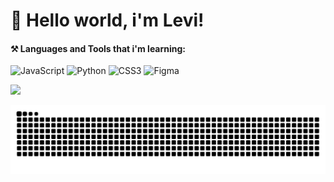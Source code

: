 # 💫 Hello world, i'm Levi!


#### ⚒️ Languages and Tools that i'm learning: <br>
![JavaScript](https://img.shields.io/badge/javascript-%23323330.svg?style=for-the-badge&logo=javascript&logoColor=%23F7DF1E) ![Python](https://img.shields.io/badge/python-3670A0?style=for-the-badge&logo=python&logoColor=ffdd54) ![CSS3](https://img.shields.io/badge/css3-%231572B6.svg?style=for-the-badge&logo=css3&logoColor=white) ![Figma](https://img.shields.io/badge/figma-%23F24E1E.svg?style=for-the-badge&logo=figma&logoColor=white) 

![](https://github-readme-stats.vercel.app/api?username=levizzzx&theme=dark&hide_border=false&include_all_commits=false&count_private=false)<br/>

<picture align="center">
  <source media="(prefers-color-scheme: dark)" srcset="https://raw.githubusercontent.com/levizzzx/levizzzx/output/github-contribution-grid-snake-dark.svg">
  <source media="(prefers-color-scheme: light)" srcset="https://raw.githubusercontent.com/levizzzx/levizzzx/output/github-contribution-grid-snake-dark.svg">
  <img align="center" alt="github contribution grid snake animation" src="https://raw.githubusercontent.com/levizzzx/levizzzx/output/github-contribution-grid-snake.svg">
</picture>

